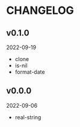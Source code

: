 # CHANGELOG

## v0.1.0
2022-09-19

+ clone
+ is-nil
+ format-date

## v0.0.0
2022-09-06

+ real-string